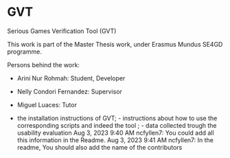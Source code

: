 # GVT
Serious Games Verification Tool (GVT)

This work is part of the Master Thesis work, under Erasmus Mundus SE4GD programme.

Persons behind the work:
- Arini Nur Rohmah: Student, Developer
- Nelly Condori Fernandez: Supervisor
- Miguel Luaces: Tutor






- the installation  instructions  of GVT;   -  instructions about  how to use the corresponding scripts and indeed the tool ; -  data collected trough the usability evaluation
Aug 3, 2023 9:40 AM
ncfyllen7: You could add all this information in the Readme.
Aug 3, 2023 9:41 AM
ncfyllen7: In the readme, You should also add  the name of the contributors

